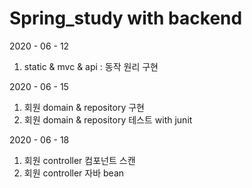 # Spring_study with backend


2020 - 06 - 12

1. static & mvc & api : 동작 원리 구현

2020 - 06 - 15 

1. 회원 domain & repository 구현
2. 회원 domain & repository 테스트 with junit


2020 - 06 - 18

1. 회원 controller 컴포넌트 스캔     
2. 회원 controller 자바 bean 
